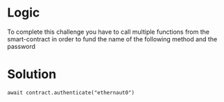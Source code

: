 # Logic
To complete this challenge you have to call multiple functions from the smart-contract in order to fund the name of the following method and the password

# Solution
```
await contract.authenticate("ethernaut0")
```